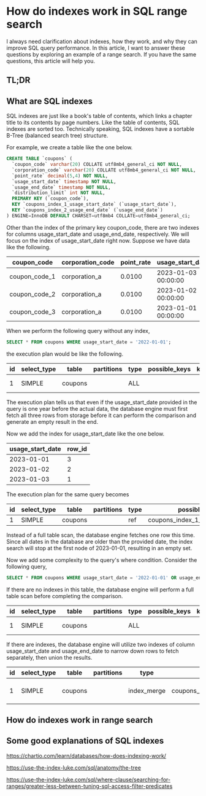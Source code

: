 # How do indexes work in SQL range search

I always need clarification about indexes, how they work, and why they can improve SQL query performance. In this article, I want to answer these questions by exploring an example of a range search. If you have the same questions, this article will help you.

## TL;DR

## What are SQL indexes

SQL indexes are just like a book's table of contents, which links a chapter title to its contents by page numbers. Like the table of contents, SQL indexes are sorted too. Technically speaking, SQL indexes have a sortable B-Tree (balanced search tree) structure.

For example, we create a table like the one below.

```sql
CREATE TABLE `coupons` (
  `coupon_code` varchar(20) COLLATE utf8mb4_general_ci NOT NULL,
  `corporation_code` varchar(20) COLLATE utf8mb4_general_ci NOT NULL,
  `point_rate` decimal(5,4) NOT NULL,
  `usage_start_date` timestamp NOT NULL,
  `usage_end_date` timestamp NOT NULL,
  `distribution_limit` int NOT NULL,
  PRIMARY KEY (`coupon_code`),
  KEY `coupons_index_1_usage_start_date` (`usage_start_date`),
  KEY `coupons_index_2_usage_end_date` (`usage_end_date`)
) ENGINE=InnoDB DEFAULT CHARSET=utf8mb4 COLLATE=utf8mb4_general_ci;
```

Other than the index of the primary key coupon_code, there are two indexes for columns usage_start_date and usage_end_date, respectively. We will focus on the index of usage_start_date right now. Suppose we have data like the following.

| coupon_code   | corporation_code | point_rate | usage_start_date    | usage_end_date      | distribution_limit |
| ------------- | ---------------- | ---------- | ------------------- | ------------------- | ------------------ |
| coupon_code_1 | corporation_a    | 0.0100     | 2023-01-03 00:00:00 | 2023-02-03 00:00:00 | 10000              |
| coupon_code_2 | corporation_a    | 0.0100     | 2023-01-02 00:00:00 | 2023-02-02 00:00:00 | 10000              |
| coupon_code_3 | corporation_a    | 0.0100     | 2023-01-01 00:00:00 | 2023-02-01 00:00:00 | 10000              |

When we perform the following query without any index,

```sql
SELECT * FROM coupons WHERE usage_start_date = '2022-01-01';
```

the execution plan would be like the following.

| id  | select_type | table   | partitions | type | possible_keys | key | key_len | ref | rows | filtered | Extra       |
| --- | ----------- | ------- | ---------- | ---- | ------------- | --- | ------- | --- | ---- | -------- | ----------- |
| 1   | SIMPLE      | coupons |            | ALL  |               |     |         |     | 3    | 33.33    | Using where |

The execution plan tells us that even if the usage_start_date provided in the query is one year before the actual data, the database engine must first fetch all three rows from storage before it can perform the comparison and generate an empty result in the end.

Now we add the index for usage_start_date like the one below.

| usage_start_date | row_id |
| ---------------- | ------ |
| 2023-01-01       | 3      |
| 2023-01-02       | 2      |
| 2023-01-03       | 1      |

The execution plan for the same query becomes

| id  | select_type | table   | partitions | type | possible_keys                    | key                              | key_len | ref   | rows | filtered | Extra |
| --- | ----------- | ------- | ---------- | ---- | -------------------------------- | -------------------------------- | ------- | ----- | ---- | -------- | ----- |
| 1   | SIMPLE      | coupons |            | ref  | coupons_index_1_usage_start_date | coupons_index_1_usage_start_date | 4       | const | 1    | 100.00   |       |

Instead of a full table scan, the database engine fetches one row this time. Since all dates in the database are older than the provided date, the index search will stop at the first node of 2023-01-01, resulting in an empty set.

Now we add some complexity to the query's where condition. Consider the following query,

```sql
SELECT * FROM coupons WHERE usage_start_date = '2022-01-01' OR usage_end_date = '2023-02-01';
```

If there are no indexes in this table, the database engine will perform a full table scan before completing the comparison.

| id  | select_type | table   | partitions | type | possible_keys | key | key_len | ref | rows | filtered | Extra       |
| --- | ----------- | ------- | ---------- | ---- | ------------- | --- | ------- | --- | ---- | -------- | ----------- |
| 1   | SIMPLE      | coupons |            | ALL  |               |     |         |     | 3    | 33.33    | Using where |

If there are indexes, the database engine will utilize two indexes of column usage_start_date and usage_end_date to narrow down rows to fetch separately, then union the results.

| id  | select_type | table   | partitions | type        | possible_keys                                                   | key                                                             | key_len | ref | rows | filtered | Extra                                                                                     |
| --- | ----------- | ------- | ---------- | ----------- | --------------------------------------------------------------- | --------------------------------------------------------------- | ------- | --- | ---- | -------- | ----------------------------------------------------------------------------------------- |
| 1   | SIMPLE      | coupons |            | index_merge | coupons_index_1_usage_start_date,coupons_index_2_usage_end_date | coupons_index_1_usage_start_date,coupons_index_2_usage_end_date | 4,4     |     | 2    | 100.00   | Using union(coupons_index_1_usage_start_date,coupons_index_2_usage_end_date); Using where |

## How do indexes work in range search

## Some good explanations of SQL indexes

https://chartio.com/learn/databases/how-does-indexing-work/

https://use-the-index-luke.com/sql/anatomy/the-tree

https://use-the-index-luke.com/sql/where-clause/searching-for-ranges/greater-less-between-tuning-sql-access-filter-predicates
